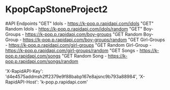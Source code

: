 # KpopCapStoneProject2

#API Endpoints
"GET" Idols - https://k-pop.p.rapidapi.com/idols
"GET" Random Idols - https://k-pop.p.rapidapi.com/idols/random
"GET" Boy-Groups -  https://k-pop.p.rapidapi.com/boy-groups
"GET Random Boy-Group - https://k-pop.p.rapidapi.com/boy-groups/random
"GET Girl-Groups - https://k-pop.p.rapidapi.com/girl-groups
"GET Random Girl-Group - https://k-pop.p.rapidapi.com/girl-groups/random
"GET Songs - https://k-pop.p.rapidapi.com/songs 
"GET Random Song - https://k-pop.p.rapidapi.com/songs/random

'X-RapidAPI-Key': 'd4e4575addmsh2ff2379e9f88babp167e8ajsnc9b793a88984',
'X-RapidAPI-Host': 'k-pop.p.rapidapi.com'
